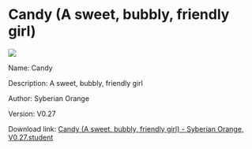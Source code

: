 # Candy (A sweet, bubbly, friendly girl)

<img src = "https://raw.githubusercontent.com/Arbiter1223/Koukou-Gurashi-Custom-Students/master/Students/Files/Candy%20(A%20sweet%2C%20bubbly%2C%20friendly%20girl).png">

Name: Candy

Description: A sweet, bubbly, friendly girl

Author: Syberian Orange

Version: V0.27

Download link: <a href="https://raw.githubusercontent.com/Arbiter1223/Koukou-Gurashi-Custom-Students/master/Students/Files/Candy%20(A%20sweet%2C%20bubbly%2C%20friendly%20girl)%20-%20Syberian%20Orange%2C%20V0.27.student">Candy (A sweet, bubbly, friendly girl) - Syberian Orange, V0.27.student</a>
